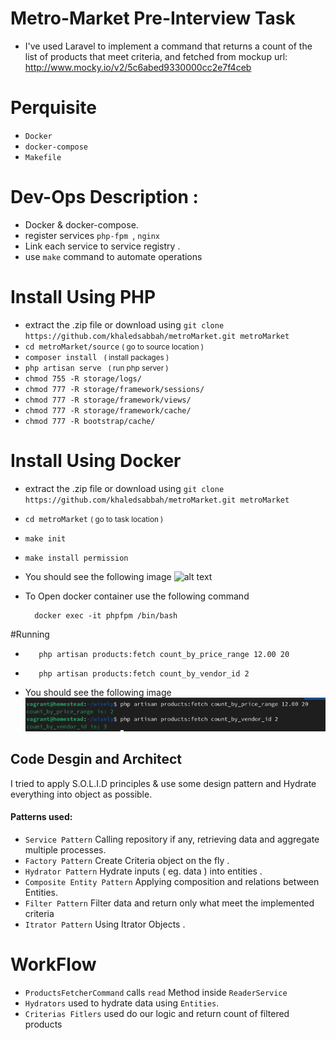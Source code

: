 # Metro-Market Pre-Interview Task
-  I've used Laravel to implement a command that returns a count of the list of products
   that meet criteria, and fetched from mockup url:  http://www.mocky.io/v2/5c6abed9330000cc2e7f4ceb

# Perquisite
- `Docker`
- `docker-compose`
- `Makefile`

# Dev-Ops Description :
- Docker & docker-compose.
- register services  ``php-fpm ``, ``nginx``
- Link each service to service registry .
- use ``make`` command to automate operations

# Install Using PHP
- extract the .zip file or download using `git clone https://github.com/khaledsabbah/metroMarket.git metroMarket`
- `cd metroMarket/source` <small> ( go to source location )</small>
- `composer install ` <small> ( install packages )</small>
- `php artisan serve ` <small> ( run php server )</small>
- `chmod 755 -R storage/logs/`
- `chmod 777 -R storage/framework/sessions/`
- `chmod 777 -R storage/framework/views/`
- `chmod 777 -R storage/framework/cache/`
- `chmod 777 -R bootstrap/cache/`

# Install Using Docker
- extract the .zip file or download using `git clone https://github.com/khaledsabbah/metroMarket.git metroMarket`
- `cd metroMarket` <small> ( go to task location )</small>
- `make init`
- `make install permission`
- You should see the following image
  ![alt text](../images/docker.png)

- To Open docker container use the following command

        docker exec -it phpfpm /bin/bash

#Running
*        php artisan products:fetch count_by_price_range 12.00 20
*        php artisan products:fetch count_by_vendor_id 2

- You should see the following image
  ![alt text](https://github.com/khaledsabbah/metroMarket/blob/main/images/result.png)

## Code Desgin and Architect
I tried to apply S.O.L.I.D principles & use some design pattern and Hydrate everything into object as possible.

#### Patterns used:
- ``Service Pattern``  Calling repository if any, retrieving data and aggregate multiple processes.
- ``Factory Pattern``   Create Criteria object on the fly .
- ``Hydrator Pattern``  Hydrate inputs ( eg. data ) into entities .
- ``Composite Entity Pattern``  Applying composition and relations between Entities.
- ``Filter Pattern``   Filter data and return only what meet the implemented criteria
- ``Itrator Pattern``  Using Itrator Objects .

# WorkFlow
- `ProductsFetcherCommand` calls `read` Method inside `ReaderService`
- `Hydrators` used to hydrate data using `Entities`.
- `Criterias Fitlers` used do our logic and return count of filtered products


